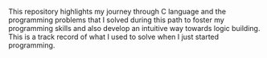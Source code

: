 This repository highlights my journey through C language and the programming problems that I solved during this path to foster my programming skills and also develop an intuitive way towards logic building.
This is a track record of what I used to solve when I just started programming.


